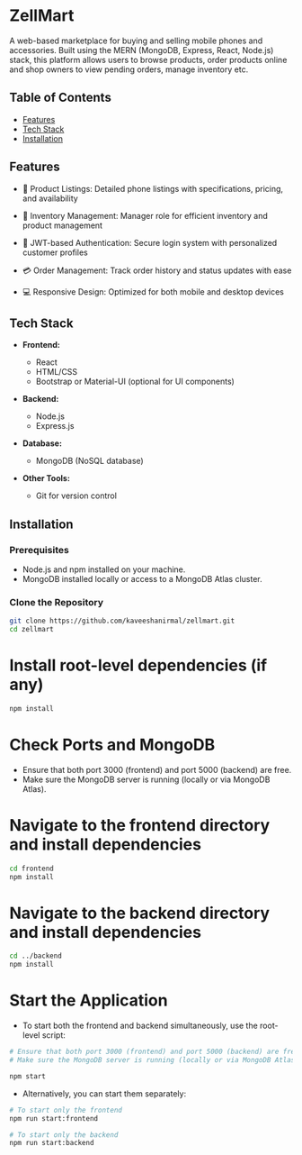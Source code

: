 # ZellMart

A web-based marketplace for buying and selling mobile phones and accessories. Built using the MERN (MongoDB, Express, React, Node.js) stack, this platform allows users to browse products, order products online and shop owners to view pending orders, manage inventory etc.

## Table of Contents

-   [Features](#features)
-   [Tech Stack](#tech-stack)
-   [Installation](#installation)

## Features

-    🛒 Product Listings: Detailed phone listings with specifications, pricing, and availability
-    📲 Inventory Management: Manager role for efficient inventory and product management

-    🔐 JWT-based Authentication: Secure login system with personalized customer profiles

-    💳 Order Management: Track order history and status updates with ease

-    💻 Responsive Design: Optimized for both mobile and desktop devices



## Tech Stack

-   **Frontend:**

    -   React
    -   HTML/CSS
    -   Bootstrap or Material-UI (optional for UI components)

-   **Backend:**

    -   Node.js
    -   Express.js

-   **Database:**

    -   MongoDB (NoSQL database)

-   **Other Tools:**
    -   Git for version control

## Installation

### Prerequisites

-   Node.js and npm installed on your machine.
-   MongoDB installed locally or access to a MongoDB Atlas cluster.

### Clone the Repository

```bash
git clone https://github.com/kaveeshanirmal/zellmart.git
cd zellmart
```

# Install root-level dependencies (if any)

```bash
npm install
```

# Check Ports and MongoDB

-   Ensure that both port 3000 (frontend) and port 5000 (backend) are free.
-   Make sure the MongoDB server is running (locally or via MongoDB Atlas).

# Navigate to the frontend directory and install dependencies

```bash
cd frontend
npm install
```

# Navigate to the backend directory and install dependencies

```bash
cd ../backend
npm install
```

# Start the Application

-   To start both the frontend and backend simultaneously, use the root-level script:

```bash
# Ensure that both port 3000 (frontend) and port 5000 (backend) are free.
# Make sure the MongoDB server is running (locally or via MongoDB Atlas).

npm start
```

-   Alternatively, you can start them separately:

```bash
# To start only the frontend
npm run start:frontend

# To start only the backend
npm run start:backend
```
